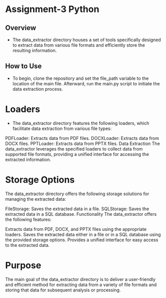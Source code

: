 # Assignment-3 Python
   ## Overview
- The data_extractor directory houses a set of tools specifically designed to extract data from various file formats and efficiently store the resulting information.

## How to Use
- To begin, clone the repository and set the file_path variable to the location of the main file. Afterward, run the main.py script to initiate the data extraction process.

# Loaders
- The data_extractor directory features the following loaders, which facilitate data extraction from various file types:

PDFLoader: Extracts data from PDF files.
DOCXLoader: Extracts data from DOCX files.
PPTLoader: Extracts data from PPTX files.
Data Extraction
The data_extractor leverages the specified loaders to collect data from supported file formats, providing a unified interface for accessing the extracted information.

# Storage Options
The data_extractor directory offers the following storage solutions for managing the extracted data:

FileStorage: Saves the extracted data in a file.
SQLStorage: Saves the extracted data in a SQL database.
Functionality
The data_extractor offers the following features:

Extracts data from PDF, DOCX, and PPTX files using the appropriate loaders.
Saves the extracted data either in a file or in a SQL database using the provided storage options.
Provides a unified interface for easy access to the extracted data.
# Purpose
The main goal of the data_extractor directory is to deliver a user-friendly and efficient method for extracting data from a variety of file formats and storing that data for subsequent analysis or processing.
